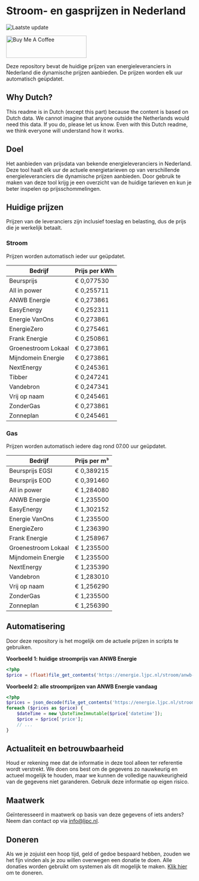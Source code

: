# Stroom- en gasprijzen in Nederland

![Laatste update](https://img.shields.io/badge/laatste%20update-2024--10--08%2015%3A00%20CET-brightgreen)

<a href="https://www.buymeacoffee.com/Lars-" target="_blank"><img src="https://cdn.buymeacoffee.com/buttons/v2/default-orange.png" alt="Buy Me A Coffee" height="60" style="height: 60px !important;width: 217px !important;" ></a>

Deze repository bevat de huidige prijzen van energieleveranciers in Nederland die dynamische prijzen aanbieden. De prijzen worden elk uur automatisch geüpdatet.

## Why Dutch?

This readme is in Dutch (except this part) because the content is based on Dutch data. We cannot imagine that anyone outside the Netherlands would need this data. If you do, please let us know. Even with this Dutch readme, we think
everyone will understand how it works.

## Doel

Het aanbieden van prijsdata van bekende energieleveranciers in Nederland. Deze tool haalt elk uur de actuele energietarieven op van verschillende energieleveranciers die dynamische prijzen aanbieden. Door gebruik te maken van deze tool
krijg je een overzicht van de huidige tarieven en kun je beter inspelen op prijsschommelingen.

## Huidige prijzen

Prijzen van de leveranciers zijn inclusief toeslag en belasting, dus de prijs die je werkelijk betaalt.

### Stroom

Prijzen worden automatisch ieder uur geüpdatet.

 Bedrijf | Prijs per kWh 
---------|---------------
Beursprijs | € 0,077530
All in power | € 0,255711
ANWB Energie | € 0,273861
EasyEnergy | € 0,252311
Energie VanOns | € 0,273861
EnergieZero | € 0,275461
Frank Energie | € 0,250861
Groenestroom Lokaal | € 0,273861
Mijndomein Energie | € 0,273861
NextEnergy | € 0,245361
Tibber | € 0,247241
Vandebron | € 0,247341
Vrij op naam | € 0,245461
ZonderGas | € 0,273861
Zonneplan | € 0,245461


### Gas

Prijzen worden automatisch iedere dag rond 07.00 uur geüpdatet.

 Bedrijf | Prijs per m³ 
---------|--------------
Beursprijs EGSI | € 0,389215
Beursprijs EOD | € 0,391460
All in power | € 1,284080
ANWB Energie | € 1,235500
EasyEnergy | € 1,302152
Energie VanOns | € 1,235500
EnergieZero | € 1,236390
Frank Energie | € 1,258967
Groenestroom Lokaal | € 1,235500
Mijndomein Energie | € 1,235500
NextEnergy | € 1,235390
Vandebron | € 1,283010
Vrij op naam | € 1,256290
ZonderGas | € 1,235500
Zonneplan | € 1,256390


## Automatisering

Door deze repository is het mogelijk om de actuele prijzen in scripts te gebruiken.

**Voorbeeld 1: huidige stroomprijs van ANWB Energie**

```php
<?php
$price = (float)file_get_contents('https://energie.ljpc.nl/stroom/anwb-energie-nu.txt');

```

**Voorbeeld 2: alle stroomprijzen van ANWB Energie vandaag**

```php
<?php
$prices = json_decode(file_get_contents('https://energie.ljpc.nl/stroom/all-in-power-vandaag.json'),true);
foreach ($prices as $price) {
    $dateTime = new \DateTimeImmutable($price['datetime']);
    $price = $price['price'];
    // ...
}
```

## Actualiteit en betrouwbaarheid

Houd er rekening mee dat de informatie in deze tool alleen ter referentie wordt verstrekt. We doen ons best om de gegevens zo nauwkeurig en actueel mogelijk te houden, maar we kunnen de volledige nauwkeurigheid van de gegevens niet
garanderen. Gebruik deze informatie op eigen risico.

## Maatwerk

Geïnteresseerd in maatwerk op basis van deze gegevens of iets anders? Neem dan contact op
via [info@ljpc.nl](mailto:info@ljpc.nl?subject=Energie%20prijzen).

## Doneren

Als we je zojuist een hoop tijd, geld of gedoe bespaard hebben, zouden we het fijn vinden als je zou willen overwegen een
donatie te doen. Alle donaties worden gebruikt om systemen als dit mogelijk te
maken. [Klik hier](https://www.buymeacoffee.com/Lars-) om te doneren.
